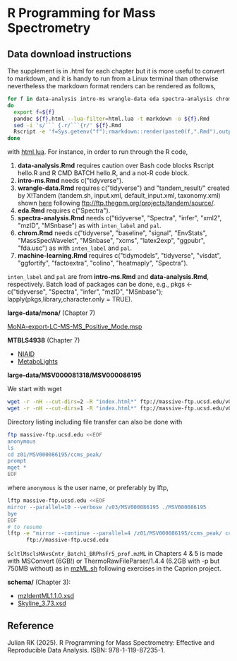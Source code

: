 # R Programming for Mass Spectrometry

## Data download instructions

The supplement is in .html for each chapter but it is more useful to convert to markdown, and it is handy to run from a
Linux terminal than otherwise nevertheless the markdown format renders can be rendered as follows,

```bash
for f in data-analysis intro-ms wrangle-data eda spectra-analysis chrom machine-learning
do
  export f=${f}
  pandoc ${f}.html --lua-filter=html.lua -t markdown -o ${f}.Rmd
  sed -i 's/``` {.r/```{r/' ${f}.Rmd
  Rscript -e 'f=Sys.getenv("f");rmarkdown::render(paste0(f,".Rmd"),output_dir="output"))'
done
```

with [html.lua](R-Programming-for-Mass-Spectrometry/html.lua). For instance, in order to run through the R code,

1. **data-analysis.Rmd** requires caution over Bash code blocks Rscript hello.R and R CMD BATCH hello.R, and a not-R code block.
2. **intro-ms.Rmd** needs c("tidyverse").
3. **wrangle-data.Rmd** requires c("tidyverse") and "tandem_result/" created by X!Tandem (tandem.sh, input.xml, default_input.xml, taxonomy.xml) shown [here](https://github.com/jinghuazhao/Omics-analysis/tree/master/docs/R-Programming-for-Mass-Spectrometry) following <ftp://ftp.thegpm.org/projects/tandem/source/>.
4. **eda.Rmd** requires c("Spectra").
5. **spectra-analysis.Rmd** needs c("tidyverse", "Spectra", "infer", "xml2", "mzID", "MSnbase") as with `inten_label` and `pal`.
6. **chrom.Rmd** needs c("tidyverse", "baseline", "signal", "EnvStats", "MassSpecWavelet", "MSnbase", "xcms", "latex2exp", "ggpubr", "fda.usc") as with `inten_label` and `pal`.
7. **machine-learning.Rmd** requires c("tidymodels", "tidyverse", "visdat", "ggfortify", "factoextra", "colino", "heatmaply", "Spectra").

`inten_label` and `pal` are from **intro-ms.Rmd** and **data-analysis.Rmd**, respectively. Batch load of packages can be done, e.g., pkgs <- c("tidyverse", "Spectra", "infer", "mzID", "MSnbase"); lapply(pkgs,library,character.only = TRUE).

**large-data/mona/** (Chapter 7)

[MoNA-export-LC-MS-MS_Positive_Mode.msp](https://mona.fiehnlab.ucdavis.edu/rest/downloads/retrieve/873fbe29-4808-46d1-a4a3-a4134ac8c755)

**MTBLS4938** (Chapter 7)

- [NIAID](https://data.niaid.nih.gov/resources?id=mtbls4938)
- [MetaboLights](https://www.ebi.ac.uk/metabolights/MTBLS4938)

**large-data/MSV000081318/MSV000086195**

We start with wget

```bash
wget -r -nH --cut-dirs=2 -R "index.html*" ftp://massive-ftp.ucsd.edu/v01/MSV000081318/
wget -r -nH --cut-dirs=1 -R "index.html*" ftp://massive-ftp.ucsd.edu/v03/MSV000086195/
```

Directory listing including file transfer can also be done with

```bash
ftp massive-ftp.ucsd.edu <<EOF
anonymous
ls
cd z01/MSV000086195/ccms_peak/
prompt
mget *
EOF
```

where `anonymous` is the user name, or preferably by lftp,

```bash
lftp massive-ftp.ucsd.edu <<EOF
mirror --parallel=10 --verbose /v03/MSV000086195 ./MSV000086195
bye
EOF
# to resume
lftp -e "mirror --continue --parallel=4 /z01/MSV000086195/ccms_peak/ ccms_peak/; quit" \
      ftp://massive-ftp.ucsd.edu
```

`ScltlMsclsMAvsCntr_Batch1_BRPhsFr5_prof.mzML` in Chapters 4 & 5 is made with MSConvert (6GB!) or ThermoRawFileParser/1.4.4 (6.2GB with -p but 750MB without) as in [mzML.sh](R-Programming-for-Mass-Spectrometry/mzML.sh) following exercises in the Caprion project.

**schema/** (Chapter 3):

- [mzIdentML1.1.0.xsd](https://raw.githubusercontent.com/HUPO-PSI/mzIdentML/refs/heads/master/schema/mzIdentML1.1.0.xsd)
- [Skyline_3.73.xsd](https://raw.githubusercontent.com/ProteoWizard/pwiz/refs/heads/master/pwiz_tools/Skyline/TestUtil/Schemas/Skyline_3.73.xsd)

## Reference

Julian RK (2025). R Programming for Mass Spectrometry: Effective and Reproducible Data Analysis. ISBN: 978-1-119-87235-1.
